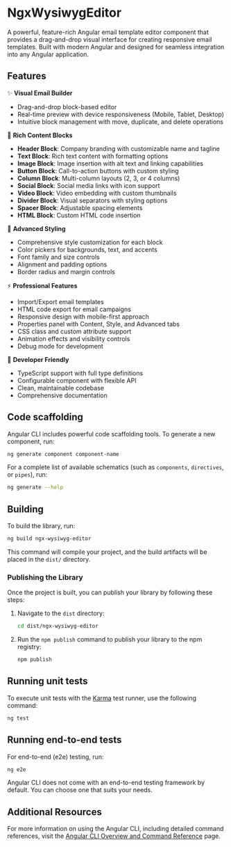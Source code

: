 # NgxWysiwygEditor

A powerful, feature-rich Angular email template editor component that provides a drag-and-drop visual interface for creating responsive email templates. Built with modern Angular and designed for seamless integration into any Angular application.

## Features

✨ **Visual Email Builder**
- Drag-and-drop block-based editor
- Real-time preview with device responsiveness (Mobile, Tablet, Desktop)
- Intuitive block management with move, duplicate, and delete operations

🧩 **Rich Content Blocks**
- **Header Block**: Company branding with customizable name and tagline
- **Text Block**: Rich text content with formatting options
- **Image Block**: Image insertion with alt text and linking capabilities
- **Button Block**: Call-to-action buttons with custom styling
- **Column Block**: Multi-column layouts (2, 3, or 4 columns)
- **Social Block**: Social media links with icon support
- **Video Block**: Video embedding with custom thumbnails
- **Divider Block**: Visual separators with styling options
- **Spacer Block**: Adjustable spacing elements
- **HTML Block**: Custom HTML code insertion

🎨 **Advanced Styling**
- Comprehensive style customization for each block
- Color pickers for backgrounds, text, and accents
- Font family and size controls
- Alignment and padding options
- Border radius and margin controls

⚡ **Professional Features**
- Import/Export email templates
- HTML code export for email campaigns
- Responsive design with mobile-first approach
- Properties panel with Content, Style, and Advanced tabs
- CSS class and custom attribute support
- Animation effects and visibility controls
- Debug mode for development

🔧 **Developer Friendly**
- TypeScript support with full type definitions
- Configurable component with flexible API
- Clean, maintainable codebase
- Comprehensive documentation

## Code scaffolding

Angular CLI includes powerful code scaffolding tools. To generate a new component, run:

```bash
ng generate component component-name
```

For a complete list of available schematics (such as `components`, `directives`, or `pipes`), run:

```bash
ng generate --help
```

## Building

To build the library, run:

```bash
ng build ngx-wysiwyg-editor
```

This command will compile your project, and the build artifacts will be placed in the `dist/` directory.

### Publishing the Library

Once the project is built, you can publish your library by following these steps:

1. Navigate to the `dist` directory:
   ```bash
   cd dist/ngx-wysiwyg-editor
   ```

2. Run the `npm publish` command to publish your library to the npm registry:
   ```bash
   npm publish
   ```

## Running unit tests

To execute unit tests with the [Karma](https://karma-runner.github.io) test runner, use the following command:

```bash
ng test
```

## Running end-to-end tests

For end-to-end (e2e) testing, run:

```bash
ng e2e
```

Angular CLI does not come with an end-to-end testing framework by default. You can choose one that suits your needs.

## Additional Resources

For more information on using the Angular CLI, including detailed command references, visit the [Angular CLI Overview and Command Reference](https://angular.dev/tools/cli) page.
